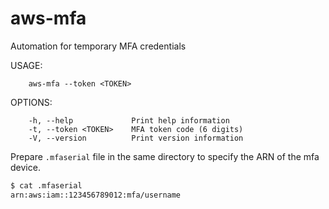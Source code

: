 # aws-mfa

Automation for temporary MFA credentials

USAGE:

```
    aws-mfa --token <TOKEN>
```

OPTIONS:

```
    -h, --help             Print help information
    -t, --token <TOKEN>    MFA token code (6 digits)
    -V, --version          Print version information
```


Prepare ```.mfaserial``` file in the same directory to specify the ARN of the mfa device.

```sh
$ cat .mfaserial
arn:aws:iam::123456789012:mfa/username
```